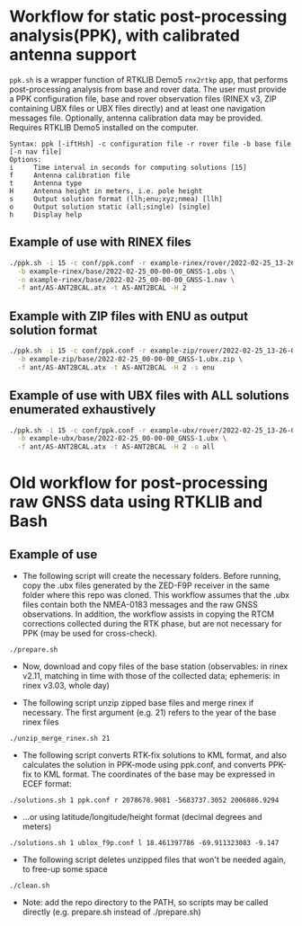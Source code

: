 # Workflow for static post-processing analysis(PPK), with calibrated antenna support

`ppk.sh` is a wrapper function of RTKLIB Demo5 `rnx2rtkp` app, that performs post-processing analysis from base and rover data. The user must provide a PPK configuration file, base and rover observation files (RINEX v3, ZIP containing UBX files or UBX files directly) and at least one navigation messages file. Optionally, antenna calibration data may be provided. Requires RTKLIB Demo5 installed on the computer.

    Syntax: ppk [-iftHsh] -c configuration file -r rover file -b base file [-n nav file]
    Options:
    i     Time interval in seconds for computing solutions [15]
    f     Antenna calibration file
    t     Antenna type
    H     Antenna height in meters, i.e. pole height
    s     Output solution format (llh;enu;xyz;nmea) [llh]
    o     Output solution static (all;single) [single]
    h     Display help

## Example of use with RINEX files

```bash
./ppk.sh -i 15 -c conf/ppk.conf -r example-rinex/rover/2022-02-25_13-26-06_GNSS-1.obs \
  -b example-rinex/base/2022-02-25_00-00-00_GNSS-1.obs \
  -n example-rinex/base/2022-02-25_00-00-00_GNSS-1.nav \
  -f ant/AS-ANT2BCAL.atx -t AS-ANT2BCAL -H 2
```

## Example with ZIP files with ENU as output solution format

```bash
./ppk.sh -i 15 -c conf/ppk.conf -r example-zip/rover/2022-02-25_13-26-06_GNSS-1.ubx.zip \
  -b example-zip/base/2022-02-25_00-00-00_GNSS-1.ubx.zip \
  -f ant/AS-ANT2BCAL.atx -t AS-ANT2BCAL -H 2 -s enu
```

## Example of use with UBX files with ALL solutions enumerated exhaustively

```bash
./ppk.sh -i 15 -c conf/ppk.conf -r example-ubx/rover/2022-02-25_13-26-06_GNSS-1.ubx \
  -b example-ubx/base/2022-02-25_00-00-00_GNSS-1.ubx \
  -f ant/AS-ANT2BCAL.atx -t AS-ANT2BCAL -H 2 -o all
```

# Old workflow for post-processing raw GNSS data using RTKLIB and Bash

## Example of use

- The following script will create the necessary folders. Before running, copy the .ubx files generated by the ZED-F9P receiver in the same folder where this repo was cloned. This workflow assumes that the .ubx files contain both the NMEA-0183 messages and the raw GNSS observations. In addition, the workflow assists in copying the RTCM corrections collected during the RTK phase, but are not necessary for PPK (may be used for cross-check).

```
./prepare.sh
```

- Now, download and copy files of the base station (observables: in rinex v2.11, matching in time with those of the collected data; ephemeris: in rinex v3.03, whole day)

- The following script unzip zipped base files and merge rinex if necessary. The first argument (e.g. 21) refers to the year of the base rinex files

```
./unzip_merge_rinex.sh 21
```

- The following script converts RTK-fix solutions to KML format, and also calculates the solution in PPK-mode using ppk.conf, and converts PPK-fix to KML format. The coordinates of the base may be expressed in ECEF format:

```
./solutions.sh 1 ppk.conf r 2078678.9081 -5683737.3052 2006886.9294
```

- ...or using latitude/longitude/height format (decimal degrees and meters)

```
./solutions.sh 1 ublox_f9p.conf l 18.461397786 -69.911323083 -9.147
```

- The following script deletes unzipped files that won't be needed again, to free-up some space

```
./clean.sh
```

- Note: add the repo directory to the PATH, so scripts may be called directly (e.g. prepare.sh instead of ./prepare.sh)
